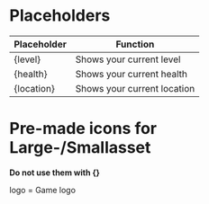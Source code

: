 # Placeholders
|Placeholder|Function
|--|--|
|{level}|Shows your current level|
|{health}|Shows your current health|
|{location}|Shows your current location|

# Pre-made icons for Large-/Smallasset
**Do not use them with {}**    

logo = Game logo